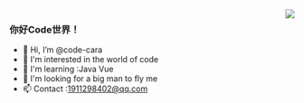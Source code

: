 <img align="right" src="https://github-readme-stats.vercel.app/api?username=code-brandon&show_icons=true&theme=radical" />

<!-- ![Dusai's GitHub stats](https://github-readme-stats.vercel.app/api?username=code-brandon&show_icons=true&theme=radical) -->

### 你好Code世界！

- 👋 Hi, I’m @code-cara
- 👀 I'm interested in the world of code
- 🌱 I'm learning :Java Vue
- 💞️ I'm looking for a big man to fly me
- 📫 Contact :1911298402@qq.com

<!---
code-cara/code-cara is a ✨ special ✨ repository because its `README.md` (this file) appears on your GitHub profile.
You can click the Preview link to take a look at your changes.
--->
